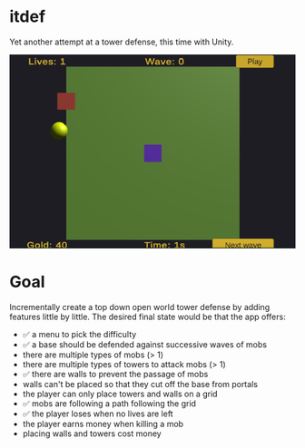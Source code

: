 # itdef

Yet another attempt at a tower defense, this time with Unity.

![Game view](resources/game.png)

# Goal

Incrementally create a top down open world tower defense by adding features little by little. The desired final state would be that the app offers:
* ✅ a menu to pick the difficulty
* ✅ a base should be defended against successive waves of mobs
* there are multiple types of mobs (> 1)
* there are multiple types of towers to attack mobs (> 1)
* ✅ there are walls to prevent the passage of mobs
* walls can't be placed so that they cut off the base from portals
* the player can only place towers and walls on a grid
* ✅ mobs are following a path following the grid
* ✅ the player loses when no lives are left
* the player earns money when killing a mob
* placing walls and towers cost money